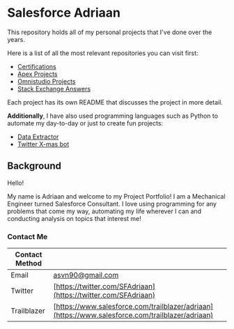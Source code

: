 # Salesforce Adriaan

This repository holds all of my personal projects that I've done over the years. 

Here is a list of all the most relevant repositories you can visit first:

* [Certifications](https://github.com/sfadriaan/Certifications/tree/main)
* [Apex Projects](https://github.com/sfadriaan/Apex-Projects)
* [Omnistudio Projects](https://github.com/sfadriaan/Omnistudio-Projects)
* [Stack Exchange Answers](https://github.com/sfadriaan/Stack-Exchange-Answers)

Each project has its own README that discusses the project in more detail. 

**Additionally**, I have also used programming languages such as Python to automate my day-to-day or just to create fun projects:

* [Data Extractor](https://github.com/adriaan-portfolio/tbl-data-extractor)
* [Twitter X-mas bot](https://github.com/adriaan-portfolio/xmas-loading)

## Background

Hello! 

My name is Adriaan and welcome to my Project Portfolio! 
I am a Mechanical Engineer turned Salesforce Consultant. 
I love using programming for any problems that come my way, automating my life wherever I can and conducting analysis on topics that interest me!

### Contact Me

| Contact Method |  |
| --- | --- |
| Email | asvn90@gmail.com |
| Twitter | [https://twitter.com/SFAdriaan](https://twitter.com/SFAdriaan) |
| Trailblazer | [https://www.salesforce.com/trailblazer/adriaan](https://www.salesforce.com/trailblazer/adriaan) |
